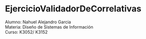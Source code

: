 # EjercicioValidadorDeCorrelativas

Alumno: Nahuel Alejandro Garcia <br>
Materia: Diseño de Sistemas de Información <br>
Curso: K3052/ K3152
